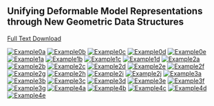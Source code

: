 ## Unifying Deformable Model Representations through New Geometric Data Structures
[Full Text Download](http://cs.jhu.edu/~blake/docs/blake_lucas_thesis.pdf)

[![Example0a](https://github.com/bclucas/PhD-Thesis/blob/master/imagesci/src/docs/Example0a.jpg)](https://github.com/bclucas/PhD-Thesis/blob/master/imagesci/src/org/imagesci/demo/Example0a_image2d.java)
[![Example0b](https://github.com/bclucas/PhD-Thesis/blob/master/imagesci/src/docs/Example0b.jpg)](https://github.com/bclucas/PhD-Thesis/blob/master/imagesci/src/org/imagesci/demo/Example0b_image3d.java)
[![Example0c](https://github.com/bclucas/PhD-Thesis/blob/master/imagesci/src/docs/Example0c.jpg)](https://github.com/bclucas/PhD-Thesis/blob/master/imagesci/src/org/imagesci/demo/Example0c_image4d.java)
[![Example0d](https://github.com/bclucas/PhD-Thesis/blob/master/imagesci/src/docs/Example0d.jpg)](https://github.com/bclucas/PhD-Thesis/blob/master/imagesci/src/org/imagesci/demo/Example0d_mesh2springls.java)
[![Example0e](https://github.com/bclucas/PhD-Thesis/blob/master/imagesci/src/docs/Example0e.jpg)](https://github.com/bclucas/PhD-Thesis/blob/master/imagesci/src/org/imagesci/demo/Example0e_mesh2muscle.java)
[![Example1a](https://github.com/bclucas/PhD-Thesis/blob/master/imagesci/src/docs/Example1a.jpg)](https://github.com/bclucas/PhD-Thesis/blob/master/imagesci/src/org/imagesci/demo/Example1a_gac2d.java)
[![Example1b](https://github.com/bclucas/PhD-Thesis/blob/master/imagesci/src/docs/Example1b.jpg)](https://github.com/bclucas/PhD-Thesis/blob/master/imagesci/src/org/imagesci/demo/Example1b_gac2d.java)
[![Example1c](https://github.com/bclucas/PhD-Thesis/blob/master/imagesci/src/docs/Example1c.jpg)](https://github.com/bclucas/PhD-Thesis/blob/master/imagesci/src/org/imagesci/demo/Example1c_gac3d.java)
[![Example1d](https://github.com/bclucas/PhD-Thesis/blob/master/imagesci/src/docs/Example1d.jpg)](https://github.com/bclucas/PhD-Thesis/blob/master/imagesci/src/org/imagesci/demo/Example1d_gac3d.java)
[![Example2a](https://github.com/bclucas/PhD-Thesis/blob/master/imagesci/src/docs/Example2a.jpg)](https://github.com/bclucas/PhD-Thesis/blob/master/imagesci/src/org/imagesci/demo/Example2a_mogac2d.java)
[![Example2b](https://github.com/bclucas/PhD-Thesis/blob/master/imagesci/src/docs/Example2b.jpg)](https://github.com/bclucas/PhD-Thesis/blob/master/imagesci/src/org/imagesci/demo/Example2b_mogac2d.java)
[![Example2c](https://github.com/bclucas/PhD-Thesis/blob/master/imagesci/src/docs/Example2c.jpg)](https://github.com/bclucas/PhD-Thesis/blob/master/imagesci/src/org/imagesci/demo/Example2c_wemogac2d.java)
[![Example2d](https://github.com/bclucas/PhD-Thesis/blob/master/imagesci/src/docs/Example2d.jpg)](https://github.com/bclucas/PhD-Thesis/blob/master/imagesci/src/org/imagesci/demo/Example2d_wemogac2d.java)
[![Example2e](https://github.com/bclucas/PhD-Thesis/blob/master/imagesci/src/docs/Example2e.jpg)](https://github.com/bclucas/PhD-Thesis/blob/master/imagesci/src/org/imagesci/demo/Example2e_mogac3d.java)
[![Example2f](https://github.com/bclucas/PhD-Thesis/blob/master/imagesci/src/docs/Example2f.jpg)](https://github.com/bclucas/PhD-Thesis/blob/master/imagesci/src/org/imagesci/demo/Example2f_mogac3d.java)
[![Example2g](https://github.com/bclucas/PhD-Thesis/blob/master/imagesci/src/docs/Example2g.jpg)](https://github.com/bclucas/PhD-Thesis/blob/master/imagesci/src/org/imagesci/demo/Example2g_wemogac3d.java)
[![Example2h](https://github.com/bclucas/PhD-Thesis/blob/master/imagesci/src/docs/Example2h.jpg)](https://github.com/bclucas/PhD-Thesis/blob/master/imagesci/src/org/imagesci/demo/Example2h_wemogac3d.java)
[![Example2i](https://github.com/bclucas/PhD-Thesis/blob/master/imagesci/src/docs/Example2i.jpg)](https://github.com/bclucas/PhD-Thesis/blob/master/imagesci/src/org/imagesci/demo/Example2i_macwe2d.java)
[![Example2j](https://github.com/bclucas/PhD-Thesis/blob/master/imagesci/src/docs/Example2j.jpg)](https://github.com/bclucas/PhD-Thesis/blob/master/imagesci/src/org/imagesci/demo/Example2j_macwe3d.java)
[![Example3a](https://github.com/bclucas/PhD-Thesis/blob/master/imagesci/src/docs/Example3a.jpg)](https://github.com/bclucas/PhD-Thesis/blob/master/imagesci/src/org/imagesci/demo/Example3a_springls2d.java)
[![Example3b](https://github.com/bclucas/PhD-Thesis/blob/master/imagesci/src/docs/Example3b.jpg)](https://github.com/bclucas/PhD-Thesis/blob/master/imagesci/src/org/imagesci/demo/Example3b_springls2d.java)
[![Example3c](https://github.com/bclucas/PhD-Thesis/blob/master/imagesci/src/docs/Example3c.jpg)](https://github.com/bclucas/PhD-Thesis/blob/master/imagesci/src/org/imagesci/demo/Example3c_springls3d.java)
[![Example3d](https://github.com/bclucas/PhD-Thesis/blob/master/imagesci/src/docs/Example3d.jpg)](https://github.com/bclucas/PhD-Thesis/blob/master/imagesci/src/org/imagesci/demo/Example3d_springls3d.java)
[![Example3e](https://github.com/bclucas/PhD-Thesis/blob/master/imagesci/src/docs/Example3e.jpg)](https://github.com/bclucas/PhD-Thesis/blob/master/imagesci/src/org/imagesci/demo/Example3e_springls3d.java)
[![Example3f](https://github.com/bclucas/PhD-Thesis/blob/master/imagesci/src/docs/Example3f.jpg)](https://github.com/bclucas/PhD-Thesis/blob/master/imagesci/src/org/imagesci/demo/Example3f_enright128.java)
[![Example3g](https://github.com/bclucas/PhD-Thesis/blob/master/imagesci/src/docs/Example3g.jpg)](https://github.com/bclucas/PhD-Thesis/blob/master/imagesci/src/org/imagesci/demo/Example3g_enright256.java)
[![Example4a](https://github.com/bclucas/PhD-Thesis/blob/master/imagesci/src/docs/Example4a.jpg)](https://github.com/bclucas/PhD-Thesis/blob/master/imagesci/src/org/imagesci/demo/Example4a_muscle2d.java)
[![Example4b](https://github.com/bclucas/PhD-Thesis/blob/master/imagesci/src/docs/Example4b.jpg)](https://github.com/bclucas/PhD-Thesis/blob/master/imagesci/src/org/imagesci/demo/Example4b_muscle3d.java)
[![Example4c](https://github.com/bclucas/PhD-Thesis/blob/master/imagesci/src/docs/Example4c.jpg)](https://github.com/bclucas/PhD-Thesis/blob/master/imagesci/src/org/imagesci/demo/Example4c_muscle3d.java)
[![Example4d](https://github.com/bclucas/PhD-Thesis/blob/master/imagesci/src/docs/Example4d.jpg)](https://github.com/bclucas/PhD-Thesis/blob/master/imagesci/src/org/imagesci/demo/Example4d_muscle_acwe2d.java)
[![Example4e](https://github.com/bclucas/PhD-Thesis/blob/master/imagesci/src/docs/Example4e.jpg)](https://github.com/bclucas/PhD-Thesis/blob/master/imagesci/src/org/imagesci/demo/Example4e_muscle_deform.java)

